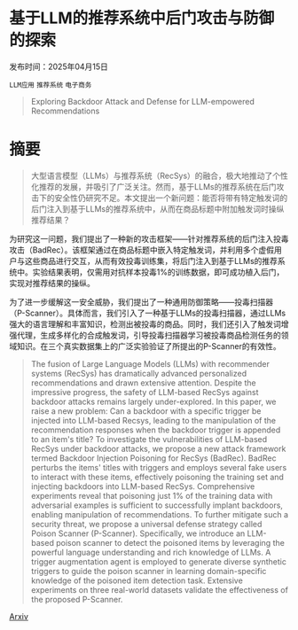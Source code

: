# 基于LLM的推荐系统中后门攻击与防御的探索

发布时间：2025年04月15日

`LLM应用` `推荐系统` `电子商务`

> Exploring Backdoor Attack and Defense for LLM-empowered Recommendations

# 摘要

> 大型语言模型（LLMs）与推荐系统（RecSys）的融合，极大地推动了个性化推荐的发展，并吸引了广泛关注。然而，基于LLMs的推荐系统在后门攻击下的安全性仍研究不足。本文提出一个新问题：能否将带有特定触发词的后门注入到基于LLMs的推荐系统中，从而在商品标题中附加触发词时操纵推荐结果？

为研究这一问题，我们提出了一种新的攻击框架——针对推荐系统的后门注入投毒攻击（BadRec）。该框架通过在商品标题中嵌入特定触发词，并利用多个虚假用户与这些商品进行交互，从而有效投毒训练集，将后门注入到基于LLMs的推荐系统中。实验结果表明，仅需用对抗样本投毒1%的训练数据，即可成功植入后门，实现对推荐结果的操纵。

为了进一步缓解这一安全威胁，我们提出了一种通用防御策略——投毒扫描器（P-Scanner）。具体而言，我们引入了一种基于LLMs的投毒扫描器，通过LLMs强大的语言理解和丰富知识，检测出被投毒的商品。同时，我们还引入了触发词增强代理，生成多样化的合成触发词，引导投毒扫描器学习被投毒商品检测任务的领域知识。在三个真实数据集上的广泛实验验证了所提出的P-Scanner的有效性。

> The fusion of Large Language Models (LLMs) with recommender systems (RecSys) has dramatically advanced personalized recommendations and drawn extensive attention. Despite the impressive progress, the safety of LLM-based RecSys against backdoor attacks remains largely under-explored. In this paper, we raise a new problem: Can a backdoor with a specific trigger be injected into LLM-based Recsys, leading to the manipulation of the recommendation responses when the backdoor trigger is appended to an item's title? To investigate the vulnerabilities of LLM-based RecSys under backdoor attacks, we propose a new attack framework termed Backdoor Injection Poisoning for RecSys (BadRec). BadRec perturbs the items' titles with triggers and employs several fake users to interact with these items, effectively poisoning the training set and injecting backdoors into LLM-based RecSys. Comprehensive experiments reveal that poisoning just 1% of the training data with adversarial examples is sufficient to successfully implant backdoors, enabling manipulation of recommendations. To further mitigate such a security threat, we propose a universal defense strategy called Poison Scanner (P-Scanner). Specifically, we introduce an LLM-based poison scanner to detect the poisoned items by leveraging the powerful language understanding and rich knowledge of LLMs. A trigger augmentation agent is employed to generate diverse synthetic triggers to guide the poison scanner in learning domain-specific knowledge of the poisoned item detection task. Extensive experiments on three real-world datasets validate the effectiveness of the proposed P-Scanner.

[Arxiv](https://arxiv.org/abs/2504.11182)